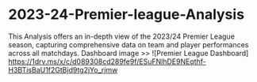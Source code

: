 # 2023-24-Premier-league-Analysis
This Analysis offers an in-depth view of the 2023/24 Premier League season, capturing comprehensive data on team and player performances across all matchdays.
Dashboard image >> ![Premier League Dashboard] https://1drv.ms/x/c/d089308cd289fe9f/ESuFNlhDE9NEqthf-H3BTisBaU1f2GtBjd9tg2jYo_rjmw
